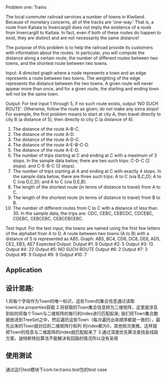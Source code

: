 Problem one: Trains
 
The local commuter railroad services a number of towns in Kiwiland.  Because of monetary concerns, all of the tracks are 'one-way.'  That is, a route from Kaitaia to Invercargill does not imply the existence of a route from Invercargill to Kaitaia.  In fact, even if both of these routes do happen to exist, they are distinct and are not necessarily the same distance!
 
The purpose of this problem is to help the railroad provide its customers with information about the routes.  In particular, you will compute the distance along a certain route, the number of different routes between two towns, and the shortest route between two towns.
 
Input:  A directed graph where a node represents a town and an edge represents a route between two towns.  The weighting of the edge represents the distance between the two towns.  A given route will never appear more than once, and for a given route, the starting and ending town will not be the same town.
 
Output: For test input 1 through 5, if no such route exists, output 'NO SUCH ROUTE'.  Otherwise, follow the route as given; do not make any extra stops!  For example, the first problem means to start at city A, then travel directly to city B (a distance of 5), then directly to city C (a distance of 4).
1.	The distance of the route A-B-C.
2.	The distance of the route A-D.
3.	The distance of the route A-D-C.
4.	The distance of the route A-E-B-C-D.
5.	The distance of the route A-E-D.
6.	The number of trips starting at C and ending at C with a maximum of 3 stops.  In the sample data below, there are two such trips: C-D-C (2 stops). and C-E-B-C (3 stops).
7.	The number of trips starting at A and ending at C with exactly 4 stops.  In the sample data below, there are three such trips: A to C (via B,C,D); A to C (via D,C,D); and A to C (via D,E,B).
8.	The length of the shortest route (in terms of distance to travel) from A to C.
9.	The length of the shortest route (in terms of distance to travel) from B to B.
10.	The number of different routes from C to C with a distance of less than 30.  In the sample data, the trips are: CDC, CEBC, CEBCDC, CDCEBC, CDEBC, CEBCEBC, CEBCEBCEBC.
 
Test Input:
For the test input, the towns are named using the first few letters of the alphabet from A to D.  A route between two towns (A to B) with a distance of 5 is represented as AB5.
Graph: AB5, BC4, CD8, DC8, DE6, AD5, CE2, EB3, AE7
Expected Output:
Output #1: 9
Output #2: 5
Output #3: 13
Output #4: 22
Output #5: NO SUCH ROUTE
Output #6: 2
Output #7: 3
Output #8: 9
Output #9: 9
Output #10: 7


## Application <p>
## 设计思路:
1.将每个字母作为Town的唯一标识，这些Town的集合信息通过读取townLine.properties获取
2.将获取的Town集合信息转为二维矩阵，这里就涉及到如何将每个Town与二维矩阵的每行的index进行匹配起来;
我们将Town集合数据放进到TreeSet之中，然后遍历这些Town（每次遍历出来顺序都是一致的），最先出来的Town就对应的二维矩阵行和列
的index都为0，其他依次类推。这样就把Town的信息与二维距阵的index就匹配起来了
3.通过深度优先算法查找各线路方案，迪特斯特拉算法不能解决有回路的情况所以没有采用

## 使用测试 <p>
通过运行test模块下com.tw.trains.test包的test case
